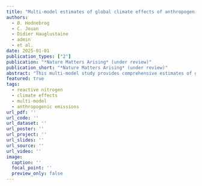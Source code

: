 ```yaml
---
title: "Multi-model estimates of global climate effects of anthropogenic reactive nitrogen"
authors:
  - Ø. Hodnebrog
  - C. Jouan
  - Didier Hauglustaine
  - admin
  - et al.
date: 2025-01-01
publication_types: ["2"]
publication: "*Nature Matters Arising* (under review)"
publication_short: "*Nature Matters Arising* (under review)"
abstract: "This multi-model study provides comprehensive estimates of global climate effects resulting from anthropogenic reactive nitrogen emissions."
featured: true
tags:
  - reactive nitrogen
  - climate effects
  - multi-model
  - anthropogenic emissions
url_pdf: ''
url_code: ''
url_dataset: ''
url_poster: ''
url_project: ''
url_slides: ''
url_source: ''
url_video: ''
image:
  caption: ''
  focal_point: ''
  preview_only: false
---
```

